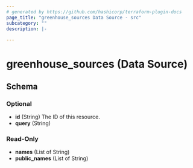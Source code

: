 ```yaml
---
# generated by https://github.com/hashicorp/terraform-plugin-docs
page_title: "greenhouse_sources Data Source - src"
subcategory: ""
description: |-
  
---
```


# greenhouse_sources (Data Source)





<!-- schema generated by tfplugindocs -->
## Schema

### Optional

- **id** (String) The ID of this resource.
- **query** (String)

### Read-Only

- **names** (List of String)
- **public_names** (List of String)


